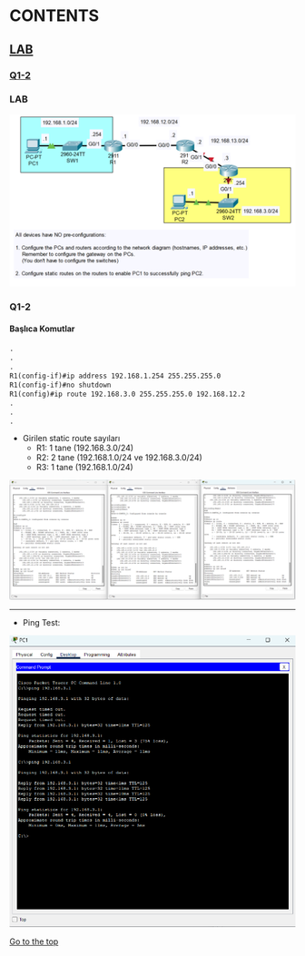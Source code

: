 # CONTENTS

## [LAB](#lab)
### [Q1-2](#q1-2)

### <a name="lab"></a>LAB

<img src="../00-files/PacketTracer_Iv0xYL8AQS.png" alt="Resim" width="800">

### <a name="q1-2"></a>Q1-2

#### Başlıca Komutlar
```
.
.
.
R1(config-if)#ip address 192.168.1.254 255.255.255.0
R1(config-if)#no shutdown
R1(config)#ip route 192.168.3.0 255.255.255.0 192.168.12.2
.
.
.
```
- Girilen static route sayıları
    - R1: 1 tane (192.168.3.0/24)
    - R2: 2 tane (192.168.1.0/24 ve 192.168.3.0/24)
    - R3: 1 tane (192.168.1.0/24)

<img src="../00-files/PacketTracer_V3LvtNoo8d.png" alt="Resim">

---

- Ping Test:

<img src="../00-files/PacketTracer_oUEymlNGBR.png" alt="Resim">

[Go to the top](#contents)